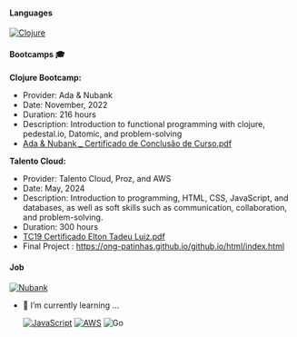 
#### Languages

[![Clojure](https://img.shields.io/badge/CLOJURE-5881D8.svg?style=for-the-badge&logo=Clojure&logoColor=white)](https://clojure.org/)



#### Bootcamps 🎓

**Clojure Bootcamp:**
- Provider: Ada & Nubank
- Date: November, 2022
- Duration: 216 hours
- Description: Introduction to functional programming with clojure, pedestal.io, Datomic, and problem-solving
- [Ada & Nubank _ Certificado de Conclusão de Curso.pdf](https://github.com/user-attachments/files/16041723/Ada.Nubank._.Certificado.de.Conclusao.de.Curso.pdf)


**Talento Cloud:**
- Provider: Talento Cloud, Proz, and AWS
- Date: May, 2024
- Description: Introduction to programming, HTML, CSS, JavaScript, and databases, as well as soft skills such as communication, collaboration, and problem-solving.
- Duration: 300 hours
- [TC19 Certificado Elton Tadeu Luiz.pdf](https://github.com/user-attachments/files/16041720/TC19.Certificado.Elton.Tadeu.Luiz.pdf)
- Final Project : https://ong-patinhas.github.io/github.io/html/index.html



#### Job
[![Nubank](https://img.shields.io/badge/NUBANK-8A05BE.svg?&style=for-the-badge&logo=nubank&logoColor=white)](https://nubank.com.br/)


- 🌱 I’m currently learning ...

  [![JavaScript](https://shields.io/badge/JavaScript-F7DF1E?logo=JavaScript&logoColor=000&style=flat-square)](https://shields.io/badge/JavaScript-F7DF1E?logo=JavaScript&logoColor=000&style=flat-square)
  [![AWS](https://img.shields.io/badge/AWS-232F32?style=for-the-badge&logo=AmazonAWS&logoColor=white)](https://img.shields.io/badge/AWS-232F32?style=for-the-badge&logo=AmazonAWS&logoColor=white)
  ![Go](https://img.shields.io/badge/Go-%2300ADD8.svg?style=for-the-badge&logo=go&logoColor=white)


<!--
**elton-peixoto-lu/elton-peixoto-lu** is a ✨ _special_ ✨ repository because its `README.md` (this file) appears on your GitHub profile.
- ### Hi there 👋
![ClojureScript](https://img.shields.io/badge/CLOJURE-5881D8.svg?style=for-the-badge&logo=ClojureScript&logoColor=white)
Here are some ideas to get you started:

- 🔭 I’m currently working on ...
- 🌱 I’m currently learning ...
- 👯 I’m looking to collaborate on ...
- 🤔 I’m looking for help with ...
- 💬 Ask me about ...
- 📫 How to reach me: ...
- 😄 Pronouns: ...
- ⚡ Fun fact: ...
-->
